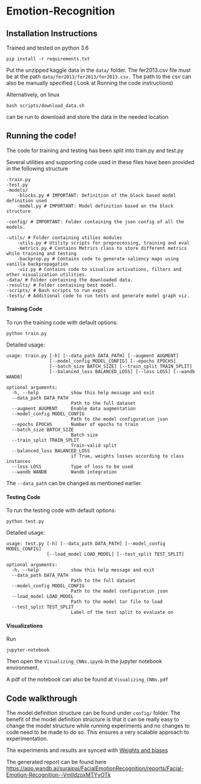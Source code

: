 # Emotion-Recognition




## Installation Instructions
Trained and tested on python 3.6

```
pip install -r requirements.txt

```
Put the unzipped kaggle data in the ```data/``` folder. The fer2013.csv file must be at the path ```data/fer2013/fer2013/fer2013.csv.``` The path to the csv can also be manually specified ( Look at Running the code instructions)

Alternatively, on linux 
```
bash scripts/download_data.sh
```
can be run to download and store the data in the needed location




## Running the code!
The code for training and testing has been split into train.py and test.py

Several utilities and supporting code used in these files have been provided in the following structure
```
-train.py
-test.py
-models/
    -blocks.py # IMPORTANT: Definition of the block based model definition used
    -model.py # IMPORTANT: Model definition based on the block structure

-config/ # IMPORTANT: Folder containing the json config of all the models. 

-utils/ # Folder containing utilies modules
    -utils.py # Utility scripts for preprocessing, training and eval
    -metrics.py # Contains Metrics class to store different metrics while training and testing
    -backprop.py # Contains code to generate saliency maps using vanilla backpropagation
    -viz.py # Contains code to visualize activations, filters and other visualization utilities.
-data/ # Folder containing the downloaded data.
-results/ # Folder containing best model.
-scripts/ # Bash scripts to run expts
-tests/ # Additional code to run tests and generate model graph viz.

```


#### Training Code
To run the training code with default options:

```
python train.py 
```
Detailed usage:

```
usage: train.py [-h] [--data_path DATA_PATH] [--augment AUGMENT]
                [--model_config MODEL_CONFIG] [--epochs EPOCHS]
                [--batch_size BATCH_SIZE] [--train_split TRAIN_SPLIT]
                [--balanced_loss BALANCED_LOSS] [--loss LOSS] [--wandb WANDB]

optional arguments:
  -h, --help            show this help message and exit
  --data_path DATA_PATH
                        Path to the full dataset
  --augment AUGMENT     Enable data augmentation
  --model_config MODEL_CONFIG
                        Path to the model configuration json
  --epochs EPOCHS       Number of epochs to train
  --batch_size BATCH_SIZE
                        Batch size
  --train_split TRAIN_SPLIT
                        Train-valid split
  --balanced_loss BALANCED_LOSS
                        if True, weights losses according to class instances
  --loss LOSS           Type of loss to be used
  --wandb WANDB         Wandb integration
```
The ```--data_path``` can be changed as mentioned earlier.


#### Testing Code


To run the testing code with default options:
```
python test.py
```

Detailed usage:
```
usage: test.py [-h] [--data_path DATA_PATH] [--model_config MODEL_CONFIG]
               [--load_model LOAD_MODEL] [--test_split TEST_SPLIT]

optional arguments:
  -h, --help            show this help message and exit
  --data_path DATA_PATH
                        Path to the full dataset
  --model_config MODEL_CONFIG
                        Path to the model configuration json
  --load_model LOAD_MODEL
                        Path to the model tar file to load
  --test_split TEST_SPLIT
                        Label of the test split to evaluate on
```

#### Visualizations

Run 
```
jupyter-notebook
```
Then open the ```Visualizing_CNNs.ipynb``` in the jupyter notebook environment.

A pdf of the notebook can also be found at ```Visualizing_CNNs.pdf```


## Code walkthrough
The model definition structure can be found under ```config/``` folder. The benefit of the model definition structure is that it can be really easy to change the model structure while running experiments and no changes to code need to be made to do so. This ensures a very scalable approach to experimentation.

The experiments and results are synced with [Weights and biases](https://wandb.com)

The generated report can be found here
https://app.wandb.ai/surajpai/FacialEmotionRecognition/reports/Facial-Emotion-Recognition--VmlldzoxMTYyOTk


